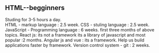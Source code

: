 ## HTML--begginners
Studing for 3-5 hours a day. <br>
HTML - markup language : 2.5 week.
CSS - stuling language : 2.5 week.
JavaScript - Programming language : 6 weeks.
first three months of above topics.
React js: its not a framework its a library of javascript and most popular :2 months.
Angular js and vue : its a framework.
Help us build applications faster by framework.
Version control system - git : 2 weeks.
